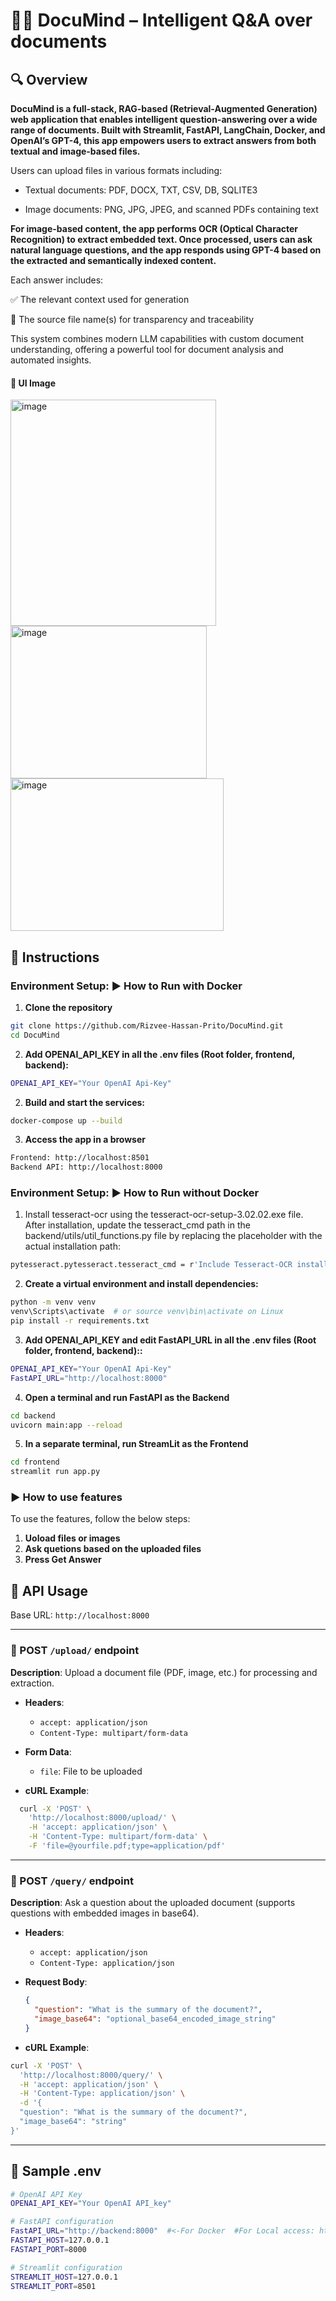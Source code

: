 # 🧠📄 DocuMind – Intelligent Q&A over documents

## 🔍 Overview
**DocuMind is a full-stack, RAG-based (Retrieval-Augmented Generation) web application that enables intelligent question-answering over a wide range of documents. Built with Streamlit, FastAPI, LangChain, Docker, and OpenAI’s GPT-4, this app empowers users to extract answers from both textual and image-based files.**

Users can upload files in various formats including:

- Textual documents: PDF, DOCX, TXT, CSV, DB, SQLITE3

- Image documents: PNG, JPG, JPEG, and scanned PDFs containing text

**For image-based content, the app performs OCR (Optical Character Recognition) to extract embedded text. Once processed, users can ask natural language questions, and the app responds using GPT-4 based on the extracted and semantically indexed content.**

Each answer includes:

✅ The relevant context used for generation

📂 The source file name(s) for transparency and traceability

This system combines modern LLM capabilities with custom document understanding, offering a powerful tool for document analysis and automated insights.

#### 📸 UI Image 

<img width="329" height="362" alt="image" src="https://github.com/user-attachments/assets/6d28e963-5d14-4628-a541-881576be2fd3" />

<img width="314" height="244" alt="image" src="https://github.com/user-attachments/assets/0b9736fc-466a-497f-ab03-26dae15ffc3b" />

<img width="341" height="244" alt="image" src="https://github.com/user-attachments/assets/070cb2b1-8ee8-4882-8d73-78d42a0b1387" />

## 🚀 Instructions
    
### Environment Setup: ▶️ How to Run with Docker

1. **Clone the repository**
```bash
git clone https://github.com/Rizvee-Hassan-Prito/DocuMind.git
cd DocuMind
```
2. **Add OPENAI_API_KEY in all the .env files (Root folder, frontend, backend):**
```bash
OPENAI_API_KEY="Your OpenAI Api-Key"
```
2. **Build and start the services:**
```bash
docker-compose up --build
```

3. **Access the app in a browser**
```bash
Frontend: http://localhost:8501
Backend API: http://localhost:8000
```

### Environment Setup: ▶️ How to Run without Docker

1. Install tesseract-ocr using the tesseract-ocr-setup-3.02.02.exe file.
After installation, update the tesseract_cmd path in the backend/utils/util_functions.py file by replacing the placeholder with the actual installation path:
```bash 
pytesseract.pytesseract.tesseract_cmd = r'Include Tesseract-OCR installation path' 
``` 

2. **Create a virtual environment and install dependencies:**
```bash
python -m venv venv
venv\Scripts\activate  # or source venv\bin\activate on Linux
pip install -r requirements.txt
```
3. **Add OPENAI_API_KEY and edit FastAPI_URL in all the .env files (Root folder, frontend, backend)::**
```bash
OPENAI_API_KEY="Your OpenAI Api-Key"
FastAPI_URL="http://localhost:8000"
```
4. **Open a terminal and run FastAPI as the Backend**
```bash
cd backend
uvicorn main:app --reload
```
5. **In a separate terminal, run StreamLit as the Frontend**
```bash
cd frontend
streamlit run app.py
```
### ▶️ How to use features

To use the features, follow the below steps:

1. **Uoload files or images**
2. **Ask quetions based on the uploaded files**
3. **Press Get Answer** 



## 🔌 API Usage

Base URL: `http://localhost:8000`

---

### 📄 POST `/upload/` endpoint

**Description**: Upload a document file (PDF, image, etc.) for processing and extraction.

- **Headers**:
  - `accept: application/json`
  - `Content-Type: multipart/form-data`

- **Form Data**:
  - `file`: File to be uploaded

- **cURL Example**:
```bash
  curl -X 'POST' \
    'http://localhost:8000/upload/' \
    -H 'accept: application/json' \
    -H 'Content-Type: multipart/form-data' \
    -F 'file=@yourfile.pdf;type=application/pdf'
```

---

### 💬 POST `/query/` endpoint

**Description**: Ask a question about the uploaded document (supports questions with embedded images in base64).

- **Headers**:
  - `accept: application/json`
  - `Content-Type: application/json`

- **Request Body**:
  ```json
  {
    "question": "What is the summary of the document?",
    "image_base64": "optional_base64_encoded_image_string"
  }

- **cURL Example**:
```bash
curl -X 'POST' \
  'http://localhost:8000/query/' \
  -H 'accept: application/json' \
  -H 'Content-Type: application/json' \
  -d '{
  "question": "What is the summary of the document?",
  "image_base64": "string"
}'
```
----

## 🔑 Sample .env 
```bash
# OpenAI API Key
OPENAI_API_KEY="Your OpenAI API_key"  

# FastAPI configuration
FastAPI_URL="http://backend:8000"  #<-For Docker  #For Local access: http://localhost:8000
FASTAPI_HOST=127.0.0.1
FASTAPI_PORT=8000

# Streamlit configuration
STREAMLIT_HOST=127.0.0.1
STREAMLIT_PORT=8501
```





